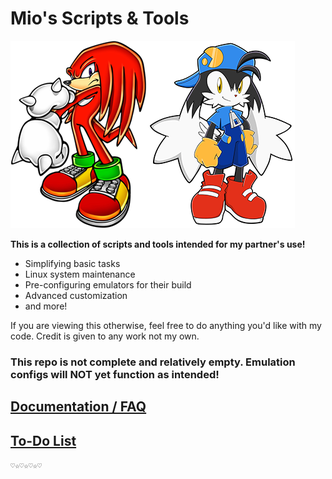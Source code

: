 # Mio's Scripts & Tools

![knuckles](knucklesmi.png)![klonoa](klonoami.png)

**This is a collection of scripts and tools intended for my partner's use!**

- Simplifying basic tasks
- Linux system maintenance
- Pre-configuring emulators for their build
- Advanced customization
- and more!

If you are viewing this otherwise, feel free to do anything you'd like with my code. Credit is given to any work not my own.

### This repo is not complete and relatively empty. Emulation configs will NOT yet function as intended!

## [Documentation / FAQ](docs/intro.md)

## [To-Do List](docs/todo.md)

```♡☆♡☆♡☆♡```
